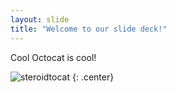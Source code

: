 ```yaml
---
layout: slide
title: "Welcome to our slide deck!"
---
```


Cool Octocat is cool!

![steroidtocat](https://octodex.github.com/images/steroidtocat.png)
{: .center}

